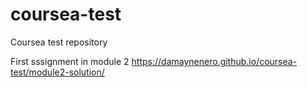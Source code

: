 # coursea-test
Coursea test repository

First sssignment in module 2 https://damaynenero.github.io/coursea-test/module2-solution/
